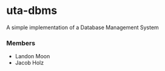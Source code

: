 # uta-dbms
A simple implementation of a Database Management System

### Members
- Landon Moon
- Jacob Holz